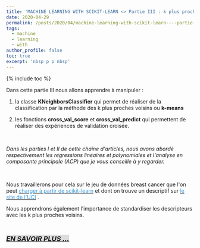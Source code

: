 ```yaml
---
title: 'MACHINE LEARNING WITH SCIKIT-LEARN <> Partie III : k plus proches voisins (k-means) & validation croisée'
date: 2020-04-29
permalink: /posts/2020/04/machine-learning-with-scikit-learn----partie-iii---k-plus-proches-voisins--k-means----validation-croisée
tags:
  - machine
  - learning
  - with
author_profile: false
toc: true
excerpt: 'nbsp p p nbsp'
---
```


{% include toc %}

<p>Dans cette partie III nous allons apprendre &agrave; manipuler :&nbsp;<br />
1. la classe <strong>KNeighborsClassifier</strong> qui permet de r&eacute;aliser de la classification par la m&eacute;thode des k plus proches voisins ou <strong>k-means</strong><br />
2. les fonctions <strong>cross_val_score</strong> et <strong>cross_val_predict</strong> qui permettent de r&eacute;aliser des exp&eacute;riences de validation crois&eacute;e.&nbsp;</p>

<p>&nbsp;</p>

<p><em>Dans les parties I et II de cette chaine d&#39;articles, nous avons abord&eacute; respectivement les r&eacute;gressions lin&eacute;aires et polynomiales et l&#39;analyse en composante principale (ACP) que je vous conseille &agrave; y regarder.</em></p>

<p>&nbsp;</p>

<p>Nous travaillerons pour cela sur le jeu de donn&eacute;es breast cancer que l&#39;on peut <a href="https://scikit-learn.org/stable/modules/generated/sklearn.datasets.load_breast_cancer.html#sklearn.datasets.load_breast_cancer"><span style="color:#3498db">charger &agrave; partir de scikit-learn</span></a> et dont on trouve un descriptif sur <a href="https://archive.ics.uci.edu/ml/datasets/Breast+Cancer+Wisconsin+(Diagnostic)"><span style="color:#3498db">le site de l&#39;UCI</span></a>&nbsp;.</p>

<p>Nous apprendrons &eacute;galement l&#39;importance de standardiser les descripteurs avec les k&nbsp;plus proches voisins.</p>

<p>&nbsp;</p>

<p><strong><em><span style="font-size:18px"><a href="https://github.com/armelsoubeiga/Blog-Examples/blob/master/ML_Witth_Scikit-Learn/Partie_III_k_plus_proches_voisins_et_validation_crois%C3%A9e.ipynb"><span style="background-color:#dddddd">EN SAVOIR PLUS ...</span></a></span></em></strong></p>
